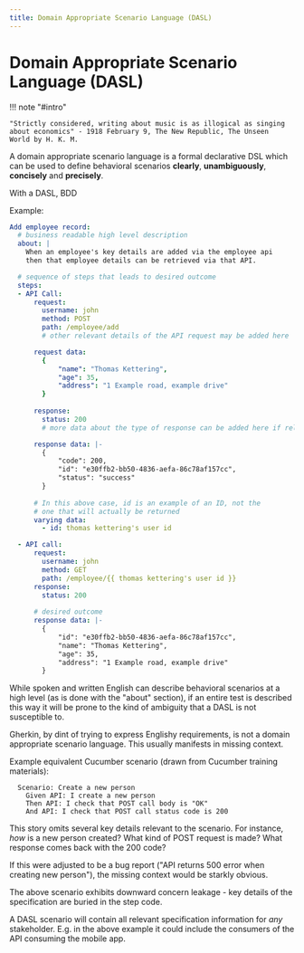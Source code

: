 ```yaml
---
title: Domain Appropriate Scenario Language (DASL)
---
```

# Domain Appropriate Scenario Language (DASL)


!!! note "#intro"

    "Strictly considered, writing about music is as illogical as singing about economics" - 1918 February 9, The New Republic, The Unseen World by H. K. M.


A domain appropriate scenario language is a formal declarative DSL which can be used to define behavioral scenarios **clearly**, **unambiguously**, **concisely** and **precisely**.

With a DASL, BDD 

Example:

```yaml
Add employee record:
  # business readable high level description
  about: |
    When an employee's key details are added via the employee api
    then that employee details can be retrieved via that API.

  # sequence of steps that leads to desired outcome
  steps:
  - API Call:
      request:
        username: john
        method: POST
        path: /employee/add
        # other relevant details of the API request may be added here

      request data:
        {
            "name": "Thomas Kettering",
            "age": 35,
            "address": "1 Example road, example drive"
        }
    
      response:
        status: 200
        # more data about the type of response can be added here if relevant

      response data: |-
        {
            "code": 200,
            "id": "e30ffb2-bb50-4836-aefa-86c78af157cc",
            "status": "success"
        }
      
      # In this above case, id is an example of an ID, not the
      # one that will actually be returned
      varying data:
        - id: thomas kettering's user id

  - API call:
      request:
        username: john
        method: GET
        path: /employee/{{ thomas kettering's user id }}
      response:
        status: 200
      
      # desired outcome
      response data: |-
        {
            "id": "e30ffb2-bb50-4836-aefa-86c78af157cc",
            "name": "Thomas Kettering",
            "age": 35,
            "address": "1 Example road, example drive"
        }
```

While spoken and written English can describe behavioral scenarios at a high level (as is done with the "about" section), if an entire test is described this way it will be prone to the kind of ambiguity that a DASL is not susceptible to.

Gherkin, by dint of trying to express Englishy requirements, is not a domain appropriate scenario language. This usually manifests in missing context.

Example equivalent Cucumber scenario (drawn from Cucumber training materials):

```gherkin
  Scenario: Create a new person
    Given API: I create a new person
    Then API: I check that POST call body is "OK"
    And API: I check that POST call status code is 200
```

This story omits several key details relevant to the scenario. For instance, *how* is a new person created? What kind of POST request is made? What response comes back with the 200 code?

If this were adjusted to be a bug report ("API returns 500 error when creating new person"), the missing context would be starkly obvious.

The above scenario exhibits downward concern leakage - key details of the specification are buried in the step code.

A DASL scenario will contain all relevant specification information for *any* stakeholder. E.g. in the above example it could include the consumers of the API consuming the mobile app.

